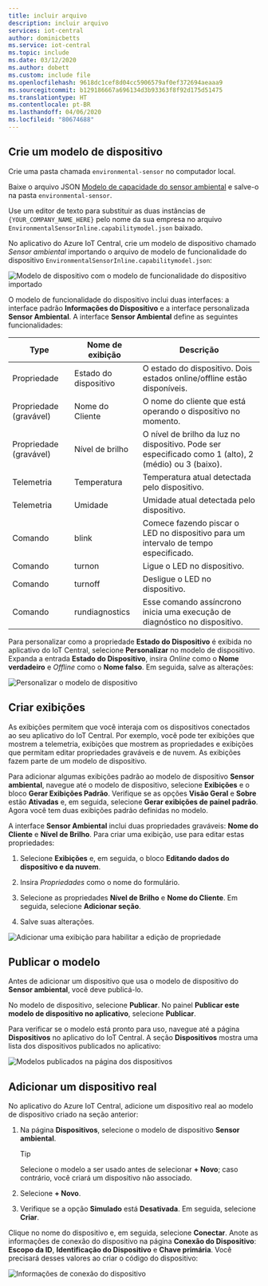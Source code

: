 ```yaml
---
title: incluir arquivo
description: incluir arquivo
services: iot-central
author: dominicbetts
ms.service: iot-central
ms.topic: include
ms.date: 03/12/2020
ms.author: dobett
ms.custom: include file
ms.openlocfilehash: 9618dc1cef8d04cc5906579af0ef372694aeaaa9
ms.sourcegitcommit: b129186667a696134d3b93363f8f92d175d51475
ms.translationtype: HT
ms.contentlocale: pt-BR
ms.lasthandoff: 04/06/2020
ms.locfileid: "80674688"
---
```

## <a name="create-a-device-template"></a>Crie um modelo de dispositivo

Crie uma pasta chamada `environmental-sensor` no computador local.

Baixe o arquivo JSON [Modelo de capacidade do sensor ambiental](https://raw.githubusercontent.com/Azure/IoTPlugandPlay/master/samples/EnvironmentalSensorInline.capabilitymodel.json) e salve-o na pasta `environmental-sensor`.

Use um editor de texto para substituir as duas instâncias de `{YOUR_COMPANY_NAME_HERE}` pelo nome da sua empresa no arquivo `EnvironmentalSensorInline.capabilitymodel.json` baixado.

No aplicativo do Azure IoT Central, crie um modelo de dispositivo chamado *Sensor ambiental* importando o arquivo de modelo de funcionalidade do dispositivo `EnvironmentalSensorInline.capabilitymodel.json`:

![Modelo de dispositivo com o modelo de funcionalidade do dispositivo importado](./media/iot-central-add-environmental-sensor/device-template.png)

O modelo de funcionalidade do dispositivo inclui duas interfaces: a interface padrão **Informações do Dispositivo** e a interface personalizada **Sensor Ambiental**. A interface **Sensor Ambiental** define as seguintes funcionalidades:

| Type | Nome de exibição | Descrição |
| ---- | ------------ | ----------- |
| Propriedade | Estado do dispositivo     | O estado do dispositivo. Dois estados online/offline estão disponíveis. |
| Propriedade (gravável) | Nome do Cliente    | O nome do cliente que está operando o dispositivo no momento. |
| Propriedade (gravável) | Nível de brilho | O nível de brilho da luz no dispositivo. Pode ser especificado como 1 (alto), 2 (médio) ou 3 (baixo). |
| Telemetria | Temperatura | Temperatura atual detectada pelo dispositivo. |
| Telemetria | Umidade    | Umidade atual detectada pelo dispositivo. |
| Comando | blink          | Comece fazendo piscar o LED no dispositivo para um intervalo de tempo especificado. |
| Comando | turnon         | Ligue o LED no dispositivo. |
| Comando | turnoff        | Desligue o LED no dispositivo. |
| Comando | rundiagnostics | Esse comando assíncrono inicia uma execução de diagnóstico no dispositivo. |

Para personalizar como a propriedade **Estado do Dispositivo** é exibida no aplicativo do IoT Central, selecione **Personalizar** no modelo de dispositivo. Expanda a entrada **Estado do Dispositivo**, insira _Online_ como o **Nome verdadeiro** e _Offline_ como o **Nome falso**. Em seguida, salve as alterações:

![Personalizar o modelo de dispositivo](./media/iot-central-add-environmental-sensor/customize-template.png)

## <a name="create-views"></a>Criar exibições

As exibições permitem que você interaja com os dispositivos conectados ao seu aplicativo do IoT Central. Por exemplo, você pode ter exibições que mostrem a telemetria, exibições que mostrem as propriedades e exibições que permitam editar propriedades graváveis e de nuvem. As exibições fazem parte de um modelo de dispositivo.

Para adicionar algumas exibições padrão ao modelo de dispositivo **Sensor ambiental**, navegue até o modelo de dispositivo, selecione **Exibições** e o bloco **Gerar Exibições Padrão**. Verifique se as opções **Visão Geral** e **Sobre** estão **Ativadas** e, em seguida, selecione **Gerar exibições de painel padrão**. Agora você tem duas exibições padrão definidas no modelo.

A interface **Sensor Ambiental** inclui duas propriedades graváveis: **Nome do Cliente** e **Nível de Brilho**. Para criar uma exibição, use para editar estas propriedades:

1. Selecione **Exibições** e, em seguida, o bloco **Editando dados do dispositivo e da nuvem**.

1. Insira _Propriedades_ como o nome do formulário.

1. Selecione as propriedades **Nível de Brilho** e **Nome do Cliente**. Em seguida, selecione **Adicionar seção**.

1. Salve suas alterações.

![Adicionar uma exibição para habilitar a edição de propriedade](./media/iot-central-add-environmental-sensor/properties-view.png)

## <a name="publish-the-template"></a>Publicar o modelo

Antes de adicionar um dispositivo que usa o modelo de dispositivo do **Sensor ambiental**, você deve publicá-lo.

No modelo de dispositivo, selecione **Publicar**. No painel **Publicar este modelo de dispositivo no aplicativo**, selecione **Publicar**.

Para verificar se o modelo está pronto para uso, navegue até a página **Dispositivos** no aplicativo do IoT Central. A seção **Dispositivos** mostra uma lista dos dispositivos publicados no aplicativo:

![Modelos publicados na página dos dispositivos](./media/iot-central-add-environmental-sensor/published-templates.png)

## <a name="add-a-real-device"></a>Adicionar um dispositivo real

No aplicativo do Azure IoT Central, adicione um dispositivo real ao modelo de dispositivo criado na seção anterior:

1. Na página **Dispositivos**, selecione o modelo de dispositivo **Sensor ambiental**.

    > [!TIP]
    > Selecione o modelo a ser usado antes de selecionar **+ Novo**; caso contrário, você criará um dispositivo não associado.

1. Selecione **+ Novo**.

1. Verifique se a opção **Simulado** está **Desativada**. Em seguida, selecione **Criar**.

Clique no nome do dispositivo e, em seguida, selecione **Conectar**. Anote as informações de conexão do dispositivo na página **Conexão do Dispositivo**: **Escopo da ID**, **Identificação do Dispositivo** e **Chave primária**. Você precisará desses valores ao criar o código do dispositivo:

![Informações de conexão do dispositivo](./media/iot-central-add-environmental-sensor/device-connection.png)
